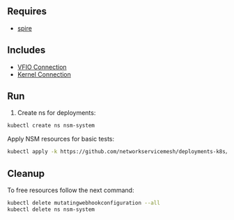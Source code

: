 ## Requires

- [spire](../spire)

## Includes

- [VFIO Connection](../use-cases/Vfio2Noop)
- [Kernel Connection](../use-cases/SriovKernel2Noop)

## Run

1. Create ns for deployments:
```bash
kubectl create ns nsm-system
```

Apply NSM resources for basic tests:
```bash
kubectl apply -k https://github.com/networkservicemesh/deployments-k8s/examples/sriov?ref=8a7f21bd49fff2c31c3ead1480a10e6fb66d77c4
```

## Cleanup

To free resources follow the next command:
```bash
kubectl delete mutatingwebhookconfiguration --all
kubectl delete ns nsm-system
```
